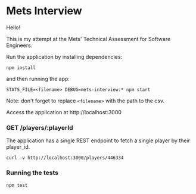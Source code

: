 # Mets Interview

Hello!

This is my attempt at the Mets' Technical Assessment for Software Engineers.

Run the application by installing dependencies:
```
npm install
```
and then running the app:
```
STATS_FILE=<filename> DEBUG=mets-interview:* npm start
```
Note: don't forget to replace `<filename>` with the path to the csv.

Access the application at http://localhost:3000

### GET /players/:playerId

The application has a single REST endpoint to fetch a single player by their player_id.

```
curl -v http://localhost:3000/players/446334
```

### Running the tests

```
npm test
```